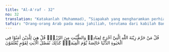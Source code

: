 ```yaml
---
title: "Al-A'raf - 32"
no: 32
translation: "Katakanlah (Muhammad), “Siapakah yang mengharamkan perhiasan dari Allah yang telah disediakan untuk hamba-hamba-Nya dan rezeki yang baik-baik? Katakanlah, “Semua itu untuk orang-orang yang beriman dalam kehidupan dunia, dan khusus (untuk mereka saja) pada hari Kiamat.” Demikianlah Kami menjelaskan ayat-ayat itu untuk orang-orang yang mengetahui."
tafsir: "Orang-orang Arab pada masa jahiliah, terutama dari kabilah Bani Amir telah mengharamkan memakai pakaian ketika tawaf sekeliling Ka'bah, telah mengharamkan sebagian makanan ketika mengerjakan haji seperti makan daging, makan yang berlemak dan lain-lain. Orang-orang Nasrani dan Yahudi pun, sebagian mereka juga mengharamkan makan yang baik-baik seperti halnya perbuatan orang Arab pada masa jahiliah itu. Maka ayat ini dengan tegas memerintahkan kepada Nabi Muhammad, untuk menanyakan kepada mereka, siapa yang mengharamkan semuanya itu? Jelaslah bahwa yang mengharamkan itu mereka sendiri, bukan merupakan wahyu yang disampaikan Allah kepada Rasul-Nya.\n\nPakaian dan perhiasan memang sudah disediakan Allah untuk mereka dan Allah tidak mengharamkan makanan yang baik-baik, yang lezat-lezat seperti rezeki yang halal dari Allah. Memakai pakaian yang indah, berdandan dan berhias, serta makan makanan yang lezat-lezat yang dihalalkan Allah adalah merupakan kesenangan dan kegemaran manusia. Agama Islam membolehkannya, selama tidak bertentangan dengan hukum Allah.\n\nMeninggalkan kesenangan dan kegemaran seperti itu tidaklah termasuk ibadah dan mendekatkan diri kepada Allah. Kegemaran berpakaian yang bagus dan kegemaran makan makanan yang baik lagi halal, akan mendorong manusia untuk berpikir dinamis dan kreatif meningkatkan pertanian, membuat irigasi, serta meningkatkan kemajuan dalam bidang industri, seperti pabrik benang, pabrik kain, meningkatkan pemeliharaan binatang-binatang, seperti biri-biri, ulat sutera, binatang-binatang ternak dan lain-lain.\n\nSelanjutnya dalam ayat ini, Allah memerintahkan kepada Rasulullah agar menyampaikan kepada umat-Nya, bahwa berhias dan berdandan dengan pakaian yang bagus dan indah, begitu juga makan makanan yang baik-baik dan lezat-lezat adalah diperbolehkan menikmatinya bagi orang-orang yang beriman dalam hidup mereka di dunia, juga dibolehkan untuk orang-orang yang bukan mukmin. Tetapi pada hari Kiamat, kenikmatan yang seperti itu hanyalah khusus bagi orang-orang yang beriman saja. Orang-orang kafir tidak berhak untuk menikmatinya. Semua manusia berhak untuk mendapatkan hidup bahagia, menikmati segala macam pemberian Allah yang baik dan halal selama hidup di dunia ini. \n\nSabda Rasulullah: \n\n\"Orang (mukmin) yang makan makanan yang baik lagi pandai bersyukur, sama derajatnya dengan orang puasa yang sabar menahan lapar.\" (Riwayat Ahmad, at-Tirmidzi, an-Nasa'i dan al-Hakim dari Abu Hurairah).\n\nFirman Allah: \n\nDan barang siapa berpaling dari peringatan-Ku, maka sungguh, dia akan menjalani kehidupan yang sempit, dan Kami akan mengumpulkannya pada hari Kiamat dalam keadaan buta. (thaha/20: 124)\n\nPada penutup ayat ini diterangkan bahwa Allah sudah menjelaskan ayat-ayat-Nya bagi kaum yang mengetahui. Di antaranya dalam ayat ini dijelaskan perkara adab berpakaian dan makanan yang sebagian manusia belum mengetahuinya, malahan dianggapnya masalah kecil saja. Padahal makan dan minum yang tidak berlebihan itu merupakan pokok pangkal kesehatan. Bila badan tidak kuat dan tidak sehat, semua pekerjaan tidak akan terlaksana, baik untuk mencari kehidupan, ataupun untuk beribadah kepada Allah. Begitu juga berdandan dan berpakaian, merupakan tanda kebahagiaan dan kesejahteraan dan erat juga hubungannya dengan kesehatan. Orang-orang yang berdandan dan berpakaian bagus, adalah terhormat dan terpuji, asal berdandan dan berpakaian bagus dengan niat yang baik, bukan untuk menyombongkan diri.\n\nSabda Rasulullah: \n\nSaya datang kepada Rasulullah, dengan pakaian yang buruk, maka Rasulullah bertanya, \"Adakah engkau mempunyai harta?\" Saya jawab, \"Ya,\" Rasulullah bertanya pula, \"Harta apa saja?\" Saya jawab, \"Allah memberikan karunia kepada saya unta, kambing, kuda dan budak.\" Berkata Rasulullah, \"Kalau Allah sudah mengaruniaimu harta, maka hendaklah dapat dilihat bekas nikmat Allah itu dan kemuliaan-Nya kepadamu.\" (Riwayat Abu Daud dari Abu al-Ahwash dari ayahnya)."
---
```


قُلْ مَنْ حَرَّمَ زِيْنَةَ اللّٰهِ الَّتِيْٓ اَخْرَجَ لِعِبَادِهٖ وَالطَّيِّبٰتِ مِنَ الرِّزْقِۗ قُلْ هِيَ لِلَّذِيْنَ اٰمَنُوْا فِى الْحَيٰوةِ الدُّنْيَا خَالِصَةً يَّوْمَ الْقِيٰمَةِۗ  كَذٰلِكَ نُفَصِّلُ الْاٰيٰتِ لِقَوْمٍ يَّعْلَمُوْنَ 
